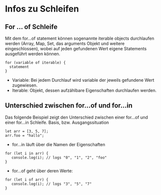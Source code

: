 Infos zu Schleifen
====================================================

For ... of Schleife
------------
Mit dem for...of statement können sogenannte iterable objects durchlaufen werden 
(Array, Map, Set, das arguments Objekt und weitere eingeschlossen), 
wobei auf jeden gefundenen Wert eigene Statements ausgeführt werden können.

```
for (variable of iterable) {
  statement
}
```
- Variable: Bei jedem Durchlauf wird variable der jeweils gefundene Wert zugewiesen.
- Iterable: Objekt, dessen aufzählbare Eigenschaften durchlaufen werden.

Unterschied zwischen for...of und for...in
------------
Das folgende Beispiel zeigt den Unterschied zwischen einer for...of und einer for...in Schleife. 
Basis, bzw. Ausgangssituation
```
let arr = [3, 5, 7];
arr.foo = "hallo";
```
- for...in läuft über die Namen der Eigenschaften
```
for (let i in arr) {
   console.log(i); // logs "0", "1", "2", "foo"
}
```
- for...of geht über deren Werte:
```
for (let i of arr) {
   console.log(i); // logs "3", "5", "7"
}
``` 
